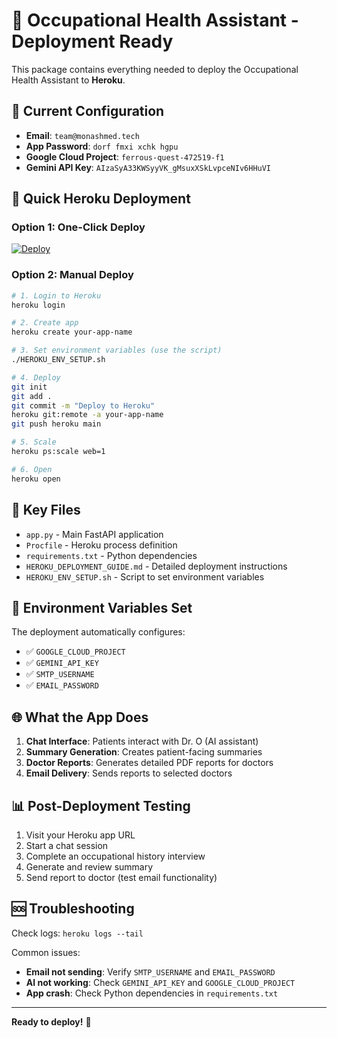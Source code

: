 # 🏥 Occupational Health Assistant - Deployment Ready

This package contains everything needed to deploy the Occupational Health Assistant to **Heroku**.

## 📧 Current Configuration

- **Email**: `team@monashmed.tech`
- **App Password**: `dorf fmxi xchk hgpu`
- **Google Cloud Project**: `ferrous-quest-472519-f1`
- **Gemini API Key**: `AIzaSyA33KWSyyVK_gMsuxXSkLvpceNIv6HHuVI`

## 🚀 Quick Heroku Deployment

### Option 1: One-Click Deploy
[![Deploy](https://www.herokucdn.com/deploy/button.svg)](https://heroku.com/deploy)

### Option 2: Manual Deploy
```bash
# 1. Login to Heroku
heroku login

# 2. Create app
heroku create your-app-name

# 3. Set environment variables (use the script)
./HEROKU_ENV_SETUP.sh

# 4. Deploy
git init
git add .
git commit -m "Deploy to Heroku"
heroku git:remote -a your-app-name
git push heroku main

# 5. Scale
heroku ps:scale web=1

# 6. Open
heroku open
```

## 📁 Key Files

- `app.py` - Main FastAPI application
- `Procfile` - Heroku process definition
- `requirements.txt` - Python dependencies
- `HEROKU_DEPLOYMENT_GUIDE.md` - Detailed deployment instructions
- `HEROKU_ENV_SETUP.sh` - Script to set environment variables

## 🔧 Environment Variables Set

The deployment automatically configures:
- ✅ `GOOGLE_CLOUD_PROJECT`
- ✅ `GEMINI_API_KEY` 
- ✅ `SMTP_USERNAME`
- ✅ `EMAIL_PASSWORD`

## 🌐 What the App Does

1. **Chat Interface**: Patients interact with Dr. O (AI assistant)
2. **Summary Generation**: Creates patient-facing summaries
3. **Doctor Reports**: Generates detailed PDF reports for doctors
4. **Email Delivery**: Sends reports to selected doctors

## 📊 Post-Deployment Testing

1. Visit your Heroku app URL
2. Start a chat session
3. Complete an occupational history interview
4. Generate and review summary
5. Send report to doctor (test email functionality)

## 🆘 Troubleshooting

Check logs: `heroku logs --tail`

Common issues:
- **Email not sending**: Verify `SMTP_USERNAME` and `EMAIL_PASSWORD`
- **AI not working**: Check `GEMINI_API_KEY` and `GOOGLE_CLOUD_PROJECT`
- **App crash**: Check Python dependencies in `requirements.txt`

---

**Ready to deploy!** 🎉
